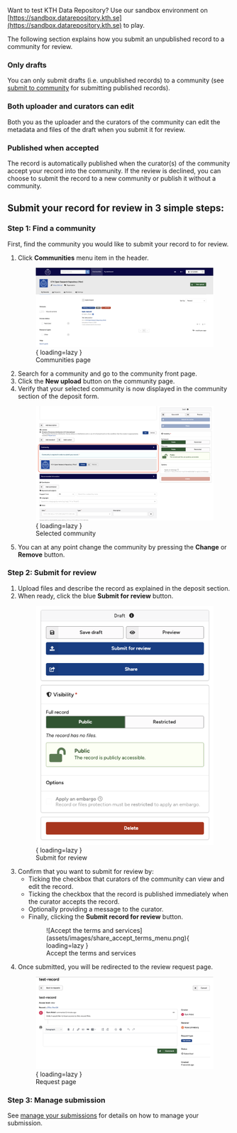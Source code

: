 Want to test KTH Data Repository? Use our sandbox environment on [https://sandbox.datarepository.kth.se](https://sandbox.datarepository.kth.se) to play.

The following section explains how you submit an unpublished record to a community for review.

### Only drafts

You can only submit drafts (i.e. unpublished records) to a community (see [submit to community](submit_to_community.md) for submitting published records).

### Both uploader and curators can edit

Both you as the uploader and the curators of the community can edit the metadata and files of the draft when you submit it for review.

### Published when accepted

The record is automatically published when the curator(s) of the community accept your record into the community. If the review is declined, you can choose to submit the record to a new community or publish it without a community.

## Submit your record for review in 3 simple steps:

### Step 1: Find a community

First, find the community you would like to submit your record to for review.

1. Click **Communities** menu item in the header.
        <figure markdown="span">
        ![Communities page](assets/images/share_select_community.png){ loading=lazy }
        <figcaption>Communities page</figcaption>
        </figure>
2. Search for a community and go to the community front page.
3. Click the **New upload** button on the community page.
4. Verify that your selected community is now displayed in the community section of the deposit form.
        <figure markdown="span">
        ![Selected community](assets/images/share_deposit_selected_community_menu.png){ loading=lazy }
        <figcaption>Selected community</figcaption>
        </figure>
5. You can at any point change the community by pressing the **Change** or **Remove** button.

### Step 2: Submit for review

1. Upload files and describe the record as explained in the deposit section.
2. When ready, click the blue **Submit for review** button.
        <figure markdown="span">
        ![Submit for review](assets/images/share_sidebar_options.png){ loading=lazy }
        <figcaption>Submit for review</figcaption>
        </figure>
3. Confirm that you want to submit for review by:
   - Ticking the checkbox that curators of the community can view and edit the record.
   - Ticking the checkbox that the record is published immediately when the curator accepts the record.
   - Optionally providing a message to the curator.
   - Finally, clicking the **Submit record for review** button.
        <figure markdown="span">
        ![Accept the terms and services](assets/images/share_accept_terms_menu.png){ loading=lazy }
        <figcaption>Accept the terms and services</figcaption>
        </figure>
4. Once submitted, you will be redirected to the review request page.
        <figure markdown="span">
        ![Request page](assets/images/share_request_chat.png){ loading=lazy }
        <figcaption>Request page</figcaption>
        </figure>

### Step 3: Manage submission

See [manage your submissions](./manage_submissions.md) for details on how to manage your submission.
